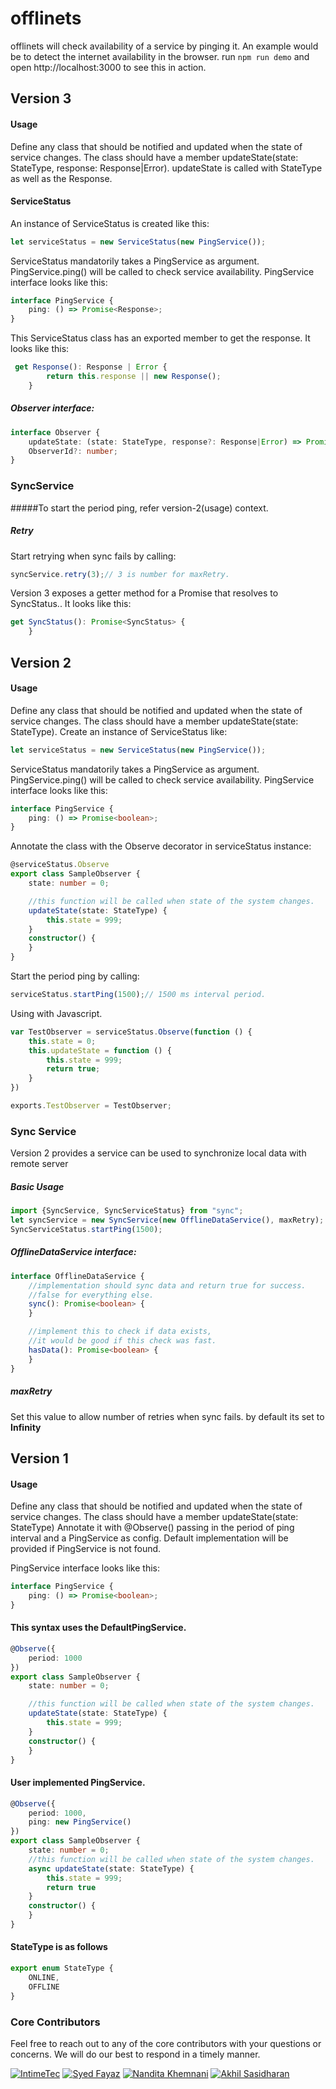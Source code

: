 # offlinets
offlinets will check availability of a service by pinging it.
An example would be to detect the internet availability in the browser.
run `npm run demo` and open http://localhost:3000 to see this in action.

## Version 3

#### Usage
Define any class that should be notified and updated when the state of service changes.
The class should have a member updateState(state: StateType, response: Response|Error).
updateState is called with StateType as well as the Response.

#### ServiceStatus
An instance of ServiceStatus is created like this:
```ts
let serviceStatus = new ServiceStatus(new PingService());
```
ServiceStatus mandatorily takes a PingService as argument.
PingService.ping() will be called to check service availability.
PingService interface looks like this:
```ts
interface PingService {
    ping: () => Promise<Response>;
}
```
This ServiceStatus class has an exported member to get the response.
It looks like this:
```ts
 get Response(): Response | Error {
        return this.response || new Response();
    }
```
##### Observer interface:
```ts
interface Observer {
    updateState: (state: StateType, response?: Response|Error) => Promise<any>;
    ObserverId?: number;
}
```
### SyncService
#####To start the period ping, refer version-2(usage) context. 
##### Retry 
Start retrying when sync fails by calling:
```ts
syncService.retry(3);// 3 is number for maxRetry.
```
Version 3 exposes a getter method for a Promise that resolves to SyncStatus.. 
It looks like this:
```ts
get SyncStatus(): Promise<SyncStatus> {
    }
``` 

## Version 2
#### Usage
Define any class that should be notified and updated when the state of service changes.
The class should have a member updateState(state: StateType).
Create an instance of ServiceStatus like:
```ts
let serviceStatus = new ServiceStatus(new PingService());
```
ServiceStatus mandatorily takes a PingService as argument.
PingService.ping() will be called to check service availability.
PingService interface looks like this:
```ts
interface PingService {
    ping: () => Promise<boolean>;
}
```
Annotate the class with the Observe decorator in serviceStatus instance:
```ts
@serviceStatus.Observe
export class SampleObserver {
    state: number = 0;

    //this function will be called when state of the system changes.
    updateState(state: StateType) {
        this.state = 999;
    }
    constructor() {
    }
}
```
Start the period ping by calling:
```ts
serviceStatus.startPing(1500);// 1500 ms interval period.
```
Using with Javascript.
```js
var TestObserver = serviceStatus.Observe(function () {
    this.state = 0;
    this.updateState = function () {
        this.state = 999;
        return true;
    }
})

exports.TestObserver = TestObserver;
```
### Sync Service
Version 2 provides a service can be used to synchronize local data with remote server

##### Basic Usage
```ts
import {SyncService, SyncServiceStatus} from "sync";
let syncService = new SyncService(new OfflineDataService(), maxRetry);
SyncServiceStatus.startPing(1500);
```

##### OfflineDataService interface:
```ts
interface OfflineDataService {
    //implementation should sync data and return true for success.
    //false for everything else.
    sync(): Promise<boolean> {
    }

    //implement this to check if data exists, 
    //it would be good if this check was fast.
    hasData(): Promise<boolean> {
    }
}
```
##### maxRetry
Set this value to allow number of retries when sync fails.
by default its set to **Infinity**

## Version 1
#### Usage 
Define any class that should be notified and updated when the state of service changes.
The class should have a member updateState(state: StateType)
Annotate it with @Observe() passing in the period of ping interval and a PingService as config.
Default implementation will be provided if PingService is not found.

PingService interface looks like this:
```ts
interface PingService {
    ping: () => Promise<boolean>;
}
```

#### This syntax uses the DefaultPingService.
```ts
@Observe({
    period: 1000
})
export class SampleObserver {
    state: number = 0;

    //this function will be called when state of the system changes.
    updateState(state: StateType) {
        this.state = 999;
    }
    constructor() {
    }
}
```


#### User implemented PingService.
```ts
@Observe({
    period: 1000,
    ping: new PingService()
})
export class SampleObserver {
    state: number = 0;
    //this function will be called when state of the system changes.
    async updateState(state: StateType) {
        this.state = 999;
        return true
    }
    constructor() {
    }
}
```

#### StateType is as follows
```ts
export enum StateType {
    ONLINE,
    OFFLINE
}

```
### Core Contributors

Feel free to reach out to any of the core contributors with your questions or
concerns. We will do our best to respond in a timely manner.

[![IntimeTec](https://github.com/InTimeTecGitHub/)](https://github.com/InTimeTecGitHub/)
[![Syed Fayaz](https://github.com/SyedFayaz)](https://github.com/SyedFayaz)
[![Nandita Khemnani](https://github.com/Nandita-Khemnani)](https://github.com/Nandita-Khemnani)
[![Akhil Sasidharan](https://github.com/sasidakh)](https://github.com/sasidakh)

